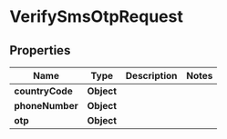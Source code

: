 

# VerifySmsOtpRequest


## Properties

| Name | Type | Description | Notes |
|------------ | ------------- | ------------- | -------------|
|**countryCode** | **Object** |  |  |
|**phoneNumber** | **Object** |  |  |
|**otp** | **Object** |  |  |



